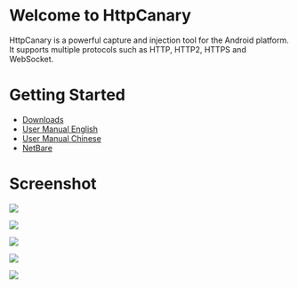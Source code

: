 # Welcome to HttpCanary

HttpCanary is a powerful capture and injection tool for the Android platform. It supports multiple protocols such as HTTP, HTTP2, HTTPS and WebSocket.

# Getting Started


- [Downloads](https://github.com/emtee40/HttpCanary-Import/assets/httpcanary_basic_v2.8.1.apk)
- [User Manual English](https://github.com/emtee40/HttpCanary-Import/blob/master/app_ug_en.md)
-  [User Manual Chinese](https://github.com/emtee40/HttpCanary-Import/blob/master/app_ug_zh.md)
- [NetBare](https://github.com/MegatronKing/NetBare)

# Screenshot


![](https://github.com/emtee40/HttpCanary-Import/blob/master/assets/main_screenshot.png)

![](https://github.com/emtee40/HttpCanary-Import/blob/master/assets/screenshot_en_01.png)

![](https://github.com/emtee40/HttpCanary-Import/blob/master/assets/screenshot_en_02.png)

![](https://github.com/emtee40/HttpCanary-Import/blob/master/assets/screenshot_en_03.png)

![](https://github.com/emtee40/HttpCanary-Import/blob/master/assets/screenshot_en_01.png)
